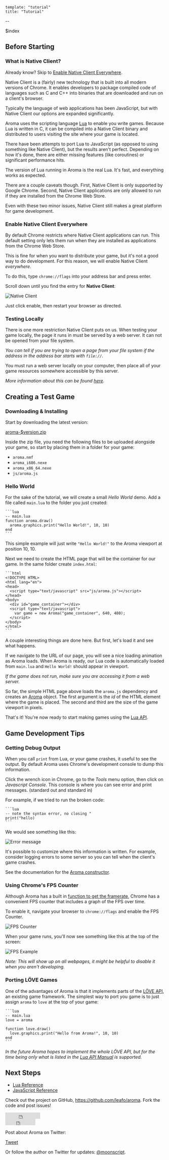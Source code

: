     template: "tutorial"
    title: "Tutorial"
--
<div class="index">$index</div>

## Before Starting

### What is Native Client?

Already know? Skip to [Enable Native Client Everywhere](#enable_native_client_everywhere).

Native Client is a (fairly) new technology that is built into all modern
versions of Chrome. It enables developers to package compiled code of languages
such as C and C++ into binaries that are downloaded and run on a client's
browser.

Typically the language of web applications has been JavaScript, but with Native
Client our options are expanded significantly.

Aroma uses the scripting language [Lua][2] to enable you write games. Because
Lua is written in C, it can be compiled into a Native Client binary and
distributed to users visiting the site where your game is located.

There have been attempts to port Lua to JavaScript (as opposed to using
something like Native Client), but the results aren't perfect. Depending on how
it's done, there are either missing features (like coroutines) or significant
performance hits.

The version of Lua running in Aroma is the real Lua. It's fast, and everything
works as expected.

There are a couple caveats though. First, Native Client is only supported by
Google Chrome. Second, Native Client applications are only allowed to run if
they are installed from the Chrome Web Store.

Even with these two minor issues, Native Client still makes a great platform
for game development.

  [2]: http://www.lua.org

### Enable Native Client Everywhere

By default Chrome restricts where Native Client applications can run. This
default setting only lets them run when they are installed as applications from
the Chrome Web Store.

This is fine for when you want to distribute your game, but it's not a good way
to do development. For this reason, we will enable Native Client *everywhere*.

To do this, type `chrome://flags` into your address bar and press enter.

Scroll down until you find the entry for **Native Client**:

<img src="$root/img/tutorial-1.png" alt="Native Client" />

Just click enable, then restart your browser as directed.

### Testing Locally

There is one more restriction Native Client puts on us. When testing your game
locally, the page it runs in must be served by a web server. It can not be
opened from your file system.

*You can tell if you are trying to open a page from your file system if the
address in the address bar starts with `file://`.*

You must run a web server locally on your computer, then place all of your game
resources somewhere accessible by this server.

*More information about this can be found
[here](https://developers.google.com/native-client/devguide/devcycle/running#Local).*

## Creating a Test Game

### Downloading & Installing

Start by downloading the latest version:

<div><a href="$root/bin/aroma-$version.zip">aroma-$version.zip</a></div>

Inside the zip file, you need the following files to be uploaded alongside your
game, so start by placing them in a folder for your game:

 * `aroma.nmf`
 * `aroma_i686.nexe`
 * `aroma_x86_64.nexe`
 * `js/aroma.js`

### Hello World

For the sake of the tutorial, we will create a small *Hello World* demo. Add a
file called `main.lua` to the folder you just created:

    ```lua
    -- main.lua
    function aroma.draw()
      aroma.graphics.print("Hello World!", 10, 10)
    end
    ```

This simple example will just write `"Hello World!"` to the Aroma viewport at
position 10, 10.

Next we need to create the HTML page that will be the container for our game.
In the same folder create `index.html`:

    ```html
    <!DOCTYPE HTML>
    <html lang="en">
    <head>
      <script type="text/javascript" src="js/aroma.js"></script>
    </head>
    <body>
      <div id="game_container"></div>
      <script type="text/javascript">
        var game = new Aroma("game_container", 640, 480);
      </script>
    </body>
    </html>
    ```

A couple interesting things are done here. But first, let's load it and
see what happens.

If we navigate to the URL of our page, you will see a nice loading animation as
Aroma loads. When Aroma is ready, our Lua code is automatically loaded from
`main.lua` and `Hello World!` should appear in viewport.

*If the game does not run, make sure you are accessing it from a web server.*

So far, the simple HTML page above loads the `aroma.js` dependency and creates
an [Aroma][5] object. The first argument is the *id* of the HTML element where the
game is placed. The second and third are the size of the game viewport in pixels.

That's it! You're now ready to start making games using the [Lua API][4].

## Game Development Tips

### Getting Debug Output

When you call `print` from Lua, or your game crashes, it useful to see the
output. By default Aroma uses Chrome's development console to dump this
information.

Click the wrench icon in Chrome, go to the *Tools* menu option, then click on
*Javascript Console*. This console is where you can see error and print
messages. (standard out and standard in)

For example, if we tried to run the broken code:

    ```lua
    -- note the syntax error, no closing "
    print("hello)
    ```
We would see something like this:

<img src="http://leafo.net/shotsnb/2012-05-12_11-45-39.png" alt="Error message" />

It's possible to customize where this information is written. For example,
consider logging errors to some server so you can tell when the client's game
crashes.

See the documentation for the [Aroma constructor][5].

### Using Chrome's FPS Counter

Although Aroma has a built in [function to get the framerate][6], Chrome has a
convenient FPS counter that includes a graph of the FPS over time.

To enable it, navigate your browser to `chrome://flags` and enable the FPS Counter.

<img src="http://leafo.net/shotsnb/2012-05-12_11-50-51.png" alt="FPS Counter" />

When your game runs, you'll now see something like this at the top of the screen:

<img src="http://leafo.net/shotsnb/2012-05-12_11-51-48.png" alt="FPS Example" />

*Note: This will show up on all webpages, it might be helpful to disable it
when you aren't developing.*

### Porting LÖVE Games

One of the advantages of Aroma is that it implements parts of the [LÖVE
API][8], an existing game framework. The simplest way to port you game is to
just assign `aroma` to `love` at the top of your game:

    ```lua
    -- main.lua
    love = aroma

    function love.draw()
      love.graphics.print("Hello from Aroma!", 10, 10)
    end
    ```
*In the future Aroma hopes to implement the whole LÖVE API, but for the time
being only what is listed in the [Lua API Manual][4] is supported.*

## Next Steps

 * [Lua Reference][4]
 * [JavaScript Reference][3]

Check out the project on GitHub, <https://github.com/leafo/aroma>. Fork the code and post issues!

<div class="github-buttons">
<iframe src="http://ghbtns.com/github-btn.html?user=leafo&repo=aroma&type=watch&count=true" allowtransparency="true" frameborder="0" scrolling="0" width="110px" height="20px"></iframe>
<br />
<iframe src="http://ghbtns.com/github-btn.html?user=leafo&repo=aroma&type=fork&count=true" allowtransparency="true" frameborder="0" scrolling="0" width="95px" height="20px"></iframe>
</div>

Post about Aroma on Twitter:

<a href="https://twitter.com/share" class="twitter-share-button" data-url="http://leafo.net/aroma/" data-text="Aroma - The Native Client game engine powered by Lua #aroma2d" data-count="horizontal" data-via="moonscript">Tweet</a>

Or follow the author on Twitter for updates: [@moonscript](http://twitter.com/moonscript).

 [3]: ./js_reference.html
 [4]: ./reference.html
 [5]: ./js_reference.html#aroma.js.Aroma
 [6]: ./reference.html#aroma.timer.getFPS
 [7]: ./js_reference.html#aroma.js.Aroma.Aroma
 [8]: https://love2d.org/wiki/Main_Page

